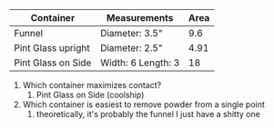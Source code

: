 Container | Measurements | Area
--|--|--
Funnel | Diameter: 3.5" | 9.6
Pint Glass upright | Diameter: 2.5" | 4.91
Pint Glass on Side | Width: 6 Length: 3 | 18

1. Which container maximizes contact?
	1. Pint Glass on Side (coolship)
2. Which container is easiest to remove powder from a single point
	1. theoretically, it's probably the funnel I just have a shitty one